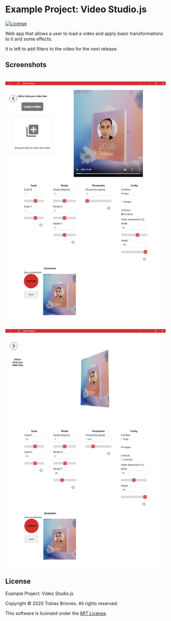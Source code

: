 # Example Project: Video Studio.js
[![License](https://img.shields.io/github/license/TobiasBriones/example.programming.video-processing.web.video-studio-js)](https://github.com/TobiasBriones/example.programming.video-processing.web.video-studio-js/blob/master/LICENSE)

Web app that allows a user to load a video and apply basic transformations to it and some effects.

It is left to add filters to the video for the next release.

## Screenshots
![Screenshot 1](https://raw.githubusercontent.com/TobiasBriones/images-nl/master/example-projects/example.programming.video-processing.web.video-studio-js/screenshot-1.png)
===
![Screenshot 2](https://raw.githubusercontent.com/TobiasBriones/images-nl/master/example-projects/example.programming.video-processing.web.video-studio-js/screenshot-2.png)

## License
Example Project: Video Studio.js

Copyright © 2020 Tobias Briones. All rights reserved.

This software is licensed under the [MIT License](https://github.com/TobiasBriones/example.programming.video-processing.web.video-studio-js/blob/master/LICENSE).
